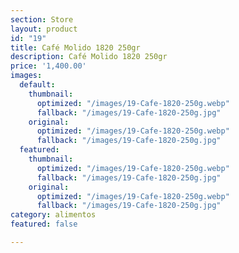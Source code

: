 ```yaml
---
section: Store
layout: product
id: "19"
title: Café Molido 1820 250gr
description: Café Molido 1820 250gr
price: '1,400.00'
images:
  default:
    thumbnail:
      optimized: "/images/19-Cafe-1820-250g.webp"
      fallback: "/images/19-Cafe-1820-250g.jpg"
    original:
      optimized: "/images/19-Cafe-1820-250g.webp"
      fallback: "/images/19-Cafe-1820-250g.jpg"
  featured:
    thumbnail:
      optimized: "/images/19-Cafe-1820-250g.webp"
      fallback: "/images/19-Cafe-1820-250g.jpg"
    original:
      optimized: "/images/19-Cafe-1820-250g.webp"
      fallback: "/images/19-Cafe-1820-250g.jpg"
category: alimentos
featured: false

---
```

